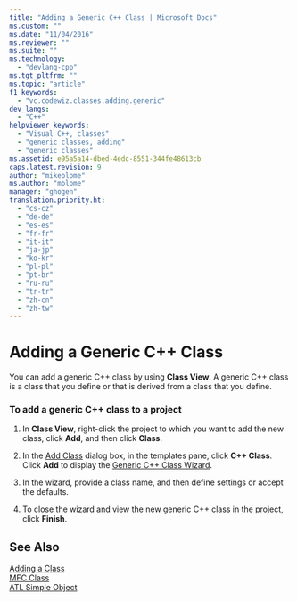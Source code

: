 ```yaml
---
title: "Adding a Generic C++ Class | Microsoft Docs"
ms.custom: ""
ms.date: "11/04/2016"
ms.reviewer: ""
ms.suite: ""
ms.technology: 
  - "devlang-cpp"
ms.tgt_pltfrm: ""
ms.topic: "article"
f1_keywords: 
  - "vc.codewiz.classes.adding.generic"
dev_langs: 
  - "C++"
helpviewer_keywords: 
  - "Visual C++, classes"
  - "generic classes, adding"
  - "generic classes"
ms.assetid: e95a5a14-dbed-4edc-8551-344fe48613cb
caps.latest.revision: 9
author: "mikeblome"
ms.author: "mblome"
manager: "ghogen"
translation.priority.ht: 
  - "cs-cz"
  - "de-de"
  - "es-es"
  - "fr-fr"
  - "it-it"
  - "ja-jp"
  - "ko-kr"
  - "pl-pl"
  - "pt-br"
  - "ru-ru"
  - "tr-tr"
  - "zh-cn"
  - "zh-tw"
---
```

# Adding a Generic C++ Class
You can add a generic C++ class by using **Class View**. A generic C++ class is a class that you define or that is derived from a class that you define.  
  
### To add a generic C++ class to a project  
  
1.  In **Class View**, right-click the project to which you want to add the new class, click **Add**, and then click **Class**.  
  
2.  In the [Add Class](../ide/add-class-dialog-box.md) dialog box, in the templates pane, click **C++ Class**. Click **Add** to display the [Generic C++ Class Wizard](../ide/generic-cpp-class-wizard.md).  
  
3.  In the wizard, provide a class name, and then define settings or accept the defaults.  
  
4.  To close the wizard and view the new generic C++ class in the project, click **Finish**.  
  
## See Also  
 [Adding a Class](../ide/adding-a-class-visual-cpp.md)   
 [MFC Class](../mfc/reference/adding-an-mfc-class.md)   
 [ATL Simple Object](../atl/reference/adding-an-atl-simple-object.md)